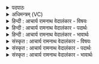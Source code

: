 <details><summary>पदपाठः</summary>

मा꣢। उ꣣। सु꣢। त्वा꣣। वाघ꣡तः꣢। च꣣। न꣢। आ꣣रे꣢। अ꣣स्म꣢न्। नि। री꣣रमन्। आरा꣡त्ता꣢त्। वा꣣। सधमा꣡द꣢म्। स꣣ध। मा꣡द꣢꣯म्। नः꣣। आ꣢। ग꣣हि। इह꣢। वा꣣। स꣢न्। उ꣡प꣢꣯। श्रु꣢धि। १६७५।
</details>

<details><summary>अधिमन्त्रम् (VC)</summary>

- इन्द्रः
- वसिष्ठो मैत्रावरुणिः
- बार्हतः प्रगाथः (विषमा बृहती, समा सतोबृहती)
- मध्यमः
</details>

<details><summary>हिन्दी : आचार्य रामनाथ वेदालंकार - विषयः</summary>

प्रथमऋचा पूर्वार्चिक में २८४ क्रमाङ्क पर परमात्मा और राजा को सम्बोधित की गयी थी। यहाँ मनुष्य अपने मन को सम्बोधन कर रहा है।
</details>

<details><summary>हिन्दी : आचार्य रामनाथ वेदालंकार - पदार्थः</summary>

पदार्थान्वयभाषाः -  हे इन्द्र!हे मेरे मन! (वाघतः च न)आकर्षक भी पदार्थ(त्वा)तुझे(अस्मत् आरे)हमसे दूर(मा उ सु)न(नि रीरमन्)क्रीडा करायें।(आरात्तात्)सुदूर देश से भी(नः)हमारे(सधमादम्)उपासना-यज्ञ में(आ गहि)आ जा, (इह वा सन्)और यहीं रहता हुआ(उप श्रुधि)हमारे आदेश को सुन ॥१॥
</details>

<details><summary>हिन्दी : आचार्य रामनाथ वेदालंकार - भावार्थः</summary>

भावार्थभाषाः -  मनुष्य का मन दूर से दूर दौड़ता रहता है और अनेक संकल्प-विकल्प करता रहता है। उसकी यह चेष्टा परमात्मा के ध्यान में बाधक होती है। अतः साधक दूर गये हुए अपने मन को यहाँ वापस लौटा रहा है ॥१॥
</details>

<details><summary>संस्कृत : आचार्य रामनाथ वेदालंकार - विषयः</summary>

तत्र प्रथमा ऋक् पूर्वार्चिके २८४ क्रमाङ्के परमात्मानं राजानं च सम्बोधिता। अत्र स्वकीयं मनः सम्बोधयति।
</details>

<details><summary>संस्कृत : आचार्य रामनाथ वेदालंकार - पदार्थः</summary>

पदार्थान्वयभाषाः -  हे इन्द्र!हे मदीय मनः! [मन एवेन्द्रः। श० १२।९।१।१३।] (वाघतः च न)आकर्षकाः अपि पदार्थाः(त्वा)त्वाम्(अस्मत् आरे)अस्माकं सकाशात् दूरम्(मा उ सु)नैव खलु(निरीरमन्)निरमयन्तु।(आरात्तात्)सुदूरदेशादपि(नः)अस्माकम्(सधमादम्)उपासनायज्ञम्(आ गहि)आगच्छ, (इह वा सन्)अत्रैव च विद्यमानः(उप श्रुधि)अस्मदादेशम् उपशृणु ॥१॥२
</details>

<details><summary>संस्कृत : आचार्य रामनाथ वेदालंकार - भावार्थः</summary>

भावार्थभाषाः -  मनुष्यस्य मनो दूरात् सुदूरं धावति,नानासंकल्पविकल्पांश्च कुरुते। तस्यैषा चेष्टा परमात्मध्याने बाधिका जायते। अतोऽत्र दूरं गतं स्वकीयं मनः प्रत्याह्वयति ॥१॥
</details>